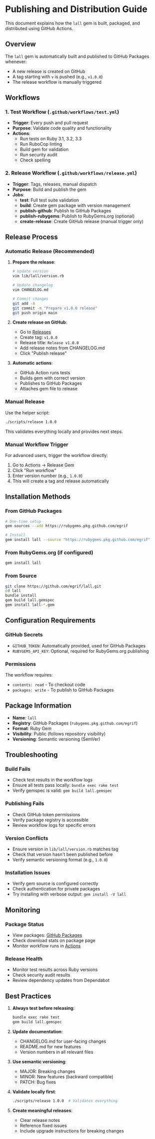 # Publishing and Distribution Guide

This document explains how the `lall` gem is built, packaged, and distributed using GitHub Actions.

## Overview

The `lall` gem is automatically built and published to GitHub Packages whenever:
- A new release is created on GitHub
- A tag starting with `v` is pushed (e.g., `v1.0.0`)
- The release workflow is manually triggered

## Workflows

### 1. Test Workflow (`.github/workflows/test.yml`)
- **Trigger**: Every push and pull request
- **Purpose**: Validate code quality and functionality
- **Actions**:
  - Run tests on Ruby 3.1, 3.2, 3.3
  - Run RuboCop linting
  - Build gem for validation
  - Run security audit
  - Check spelling

### 2. Release Workflow (`.github/workflows/release.yml`)
- **Trigger**: Tags, releases, manual dispatch
- **Purpose**: Build and publish the gem
- **Jobs**:
  - **test**: Full test suite validation
  - **build**: Create gem package with version management
  - **publish-github**: Publish to GitHub Packages
  - **publish-rubygems**: Publish to RubyGems.org (optional)
  - **create-release**: Create GitHub release (manual trigger only)

## Release Process

### Automatic Release (Recommended)

1. **Prepare the release**:
   ```bash
   # Update version
   vim lib/lall/version.rb
   
   # Update changelog
   vim CHANGELOG.md
   
   # Commit changes
   git add -A
   git commit -m "Prepare v1.0.0 release"
   git push origin main
   ```

2. **Create release on GitHub**:
   - Go to [Releases](https://github.com/egrif/lall/releases/new)
   - Create tag: `v1.0.0`
   - Release title: `Release v1.0.0`
   - Add release notes from CHANGELOG.md
   - Click "Publish release"

3. **Automatic actions**:
   - GitHub Action runs tests
   - Builds gem with correct version
   - Publishes to GitHub Packages
   - Attaches gem file to release

### Manual Release

Use the helper script:

```bash
./scripts/release 1.0.0
```

This validates everything locally and provides next steps.

### Manual Workflow Trigger

For advanced users, trigger the workflow directly:

1. Go to Actions → Release Gem
2. Click "Run workflow"
3. Enter version number (e.g., `1.0.0`)
4. This will create a tag and release automatically

## Installation Methods

### From GitHub Packages

```bash
# One-time setup
gem sources --add https://rubygems.pkg.github.com/egrif

# Install
gem install lall --source "https://rubygems.pkg.github.com/egrif"
```

### From RubyGems.org (if configured)

```bash
gem install lall
```

### From Source

```bash
git clone https://github.com/egrif/lall.git
cd lall
bundle install
gem build lall.gemspec
gem install lall-*.gem
```

## Configuration Requirements

### GitHub Secrets

- `GITHUB_TOKEN`: Automatically provided, used for GitHub Packages
- `RUBYGEMS_API_KEY`: Optional, required for RubyGems.org publishing

### Permissions

The workflow requires:
- `contents: read` - To checkout code
- `packages: write` - To publish to GitHub Packages

## Package Information

- **Name**: `lall`
- **Registry**: GitHub Packages (`rubygems.pkg.github.com/egrif`)
- **Format**: Ruby Gem
- **Visibility**: Public (follows repository visibility)
- **Versioning**: Semantic versioning (SemVer)

## Troubleshooting

### Build Fails
- Check test results in the workflow logs
- Ensure all tests pass locally: `bundle exec rake test`
- Verify gemspec is valid: `gem build lall.gemspec`

### Publishing Fails
- Check GitHub token permissions
- Verify package registry is accessible
- Review workflow logs for specific errors

### Version Conflicts
- Ensure version in `lib/lall/version.rb` matches tag
- Check that version hasn't been published before
- Verify semantic versioning format (e.g., `1.0.0`)

### Installation Issues
- Verify gem source is configured correctly
- Check authentication for private packages
- Try installing with verbose output: `gem install -V lall`

## Monitoring

### Package Status
- View packages: [GitHub Packages](https://github.com/egrif/lall/packages)
- Check download stats on package page
- Monitor workflow runs in [Actions](https://github.com/egrif/lall/actions)

### Release Health
- Monitor test results across Ruby versions
- Check security audit results
- Review dependency updates from Dependabot

## Best Practices

1. **Always test before releasing**:
   ```bash
   bundle exec rake test
   gem build lall.gemspec
   ```

2. **Update documentation**:
   - CHANGELOG.md for user-facing changes
   - README.md for new features
   - Version numbers in all relevant files

3. **Use semantic versioning**:
   - MAJOR: Breaking changes
   - MINOR: New features (backward compatible)
   - PATCH: Bug fixes

4. **Validate locally first**:
   ```bash
   ./scripts/release 1.0.0  # Validates everything
   ```

5. **Create meaningful releases**:
   - Clear release notes
   - Reference fixed issues
   - Include upgrade instructions for breaking changes
